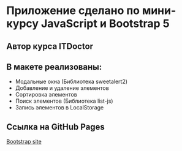 # Приложение сделано по мини-курсу JavaScript и Bootstrap 5
## Автор курса ITDoctor

## В макете реализованы:
* Модальные окна (Библиотека sweetalert2)
* Добавление и удаление элементов
* Сортировка элементов
* Поиск элементов (Библиотека list-js)
* Запись элементов в LocalStorage

## Ссылка на GitHub Pages
[Bootstrap site](https://slawaslawa.github.io/bs-js-stepik-1/)
